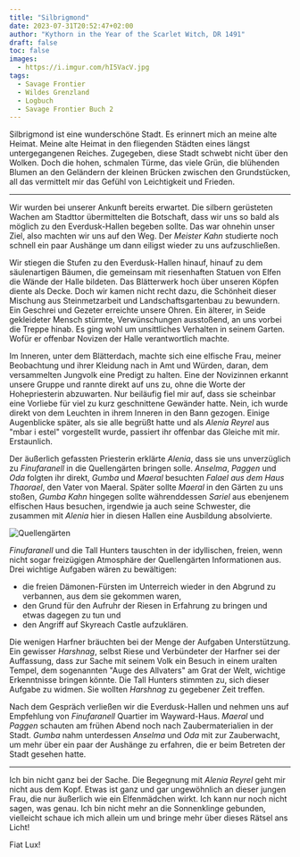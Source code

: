 ```yaml
---
title: "Silbrigmond"
date: 2023-07-31T20:52:47+02:00
author: "Kythorn in the Year of the Scarlet Witch, DR 1491"
draft: false
toc: false
images:
  - https://i.imgur.com/hI5VacV.jpg
tags: 
  - Savage Frontier
  - Wildes Grenzland
  - Logbuch
  - Savage Frontier Buch 2
---
```


Silbrigmond ist eine wunderschöne Stadt. Es erinnert mich an meine alte Heimat. Meine alte Heimat in den fliegenden Städten eines längst untergegangenen Reiches. Zugegeben, diese Stadt schwebt nicht über den Wolken. Doch die hohen, schmalen Türme, das viele Grün, die blühenden Blumen an den Geländern der kleinen Brücken zwischen den Grundstücken, all das vermittelt mir das Gefühl von Leichtigkeit und Frieden.

---

Wir wurden bei unserer Ankunft bereits erwartet. Die silbern gerüsteten Wachen am Stadttor übermittelten die Botschaft, dass wir uns so bald als möglich zu den Everdusk-Hallen begeben sollte. Das war ohnehin unser Ziel, also machten wir uns auf den Weg. Der _Meister Kahn_ studierte noch schnell ein paar Aushänge um dann eiligst wieder zu uns aufzuschließen.

Wir stiegen die Stufen zu den Everdusk-Hallen hinauf, hinauf zu dem säulenartigen Bäumen, die gemeinsam mit riesenhaften Statuen von Elfen die Wände der Halle bildeten. Das Blätterwerk hoch über unseren Köpfen diente als Decke. Doch wir kamen nicht recht dazu, die Schönheit dieser Mischung aus Steinmetzarbeit und Landschaftsgartenbau zu bewundern. Ein Geschrei und Gezeter erreichte unsere Ohren. Ein älterer, in Seide gekleideter Mensch stürmte, Verwünschungen ausstoßend, an uns vorbei die Treppe hinab. Es ging wohl um unsittliches Verhalten in seinem Garten. Wofür er offenbar Novizen der Halle verantwortlich machte.

Im Inneren, unter dem Blätterdach, machte sich eine elfische Frau, meiner Beobachtung und ihrer Kleidung nach in Amt und Würden, daran, dem versammelten Jungvolk eine Predigt zu halten. Eine der Novizinnen erkannt unsere Gruppe und rannte direkt auf uns zu, ohne die Worte der Hohepriesterin abzuwarten. Nur beiläufig fiel mir auf, dass sie scheinbar eine Vorliebe für viel zu kurz geschnittene Gewänder hatte. Nein, ich wurde direkt von dem Leuchten in ihrem Inneren in den Bann gezogen. Einige Augenblicke später, als sie alle begrüßt hatte und als _Alenia Reyrel_ aus "mbar i estel" vorgestellt wurde, passiert ihr offenbar das Gleiche mit mir. Erstaunlich.

Der äußerlich gefassten Priesterin erklärte _Alenia_, dass sie uns unverzüglich zu _Finufaranell_ in die Quellengärten bringen solle. _Anselma_, _Paggen_ und _Oda_ folgten ihr direkt, _Gumba_ und _Maeral_ besuchten _Falael aus dem Haus Thaorael_, den Vater von Maeral. Später sollte _Maeral_ in den Gärten zu uns stoßen, _Gumba Kahn_ hingegen sollte währenddessen _Sariel_ aus ebenjenem elfischen Haus besuchen, irgendwie ja auch seine Schwester, die zusammen mit _Alenia_ hier in diesen Hallen eine Ausbildung absolvierte.

![Quellengärten](https://i.imgur.com/ubS8qRv.jpg)

_Finufaranell_ und die Tall Hunters tauschten in der idyllischen, freien, wenn nicht sogar freizügigen Atmosphäre der Quellengärten Informationen aus. Drei wichtige Aufgaben wären zu bewältigen: 

* die freien Dämonen-Fürsten im Unterreich wieder in den Abgrund zu verbannen, aus dem sie gekommen waren, 
* den Grund für den Aufruhr der Riesen in Erfahrung zu bringen und etwas dagegen zu tun und 
* den Angriff auf Skyreach Castle aufzuklären. 

Die wenigen Harfner bräuchten bei der Menge der Aufgaben Unterstützung. Ein gewisser _Harshnag_, selbst Riese und Verbündeter der Harfner sei der Auffassung, dass zur Sache mit seinem Volk ein Besuch in einem uralten Tempel, dem sogenannten "Auge des Allvaters" am Grat der Welt, wichtige Erkenntnisse bringen könnte. Die Tall Hunters stimmten zu, sich dieser Aufgabe zu widmen. Sie wollten _Harshnag_ zu gegebener Zeit treffen.

Nach dem Gespräch verließen wir die Everdusk-Hallen und nehmen uns auf Empfehlung von _Finufaranell_ Quartier im Wayward-Haus. _Maeral_ und _Paggen_ schauten am frühen Abend noch nach Zaubermaterialien in der Stadt. _Gumba_ nahm unterdessen _Anselma_ und _Oda_ mit zur Zauberwacht, um mehr über ein paar der Aushänge zu erfahren, die er beim Betreten der Stadt gesehen hatte.

---

Ich bin nicht ganz bei der Sache. Die Begegnung mit _Alenia Reyrel_ geht mir nicht aus dem Kopf. Etwas ist ganz und gar ungewöhnlich an dieser jungen Frau, die nur äußerlich wie ein Elfenmädchen wirkt. Ich kann nur noch nicht sagen, was genau. Ich bin nicht mehr an die Sonnenklinge gebunden, vielleicht schaue ich mich allein um und bringe mehr über dieses Rätsel ans Licht!

Fiat Lux!
